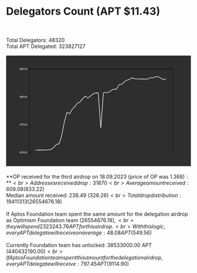 # Delegators Count (APT $11.43)<br><br>
Total Delegators: 48320<br>
Total APT Delegated: 323827127<br><br>
![Delegators Plot](delegators_plot.png)<br><br>
**OP received for the third airdrop on 18.09.2023 (price of OP was $1.368):**<br>
Addresses received drop: 31870<br>
Average amount received: 609.08 ($833.22)<br>
Median amount received: 238.49 ($326.26)<br>
Total drop distribution: 19411313 ($26554676.18)<br><br>
If Aptos Foundation team spent the same amount for the delegation airdrop as Optimism Foundation team ($26554676.18),<br>
they will spend 2323243.76 APT for this airdrop.<br>
With this logic, every APT delegate will receive on average: 48.08 APT ($549.56)<br><br>
Currently Foundation team has unlocked: 38533000.00 APT ($440432190.00)<br>
If Aptos Foundation team spent this amount for the delegation airdrop, every APT delegate will receive : 797.45 APT ($9114.90)<br>
